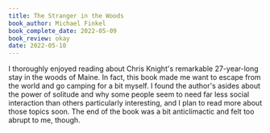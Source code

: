 ```yaml
---
title: The Stranger in the Woods
book_author: Michael Finkel
book_complete_date: 2022-05-09
book_review: okay
date: 2022-05-10
---
```


I thoroughly enjoyed reading about Chris Knight's remarkable 27-year-long stay in the woods of Maine. In fact, this book made me want to escape from the world and go camping for a bit myself. I found the author's asides about the power of solitude and why some people seem to need far less social interaction than others particularly interesting, and I plan to read more about those topics soon. The end of the book was a bit anticlimactic and felt too abrupt to me, though.

<!--more-->

